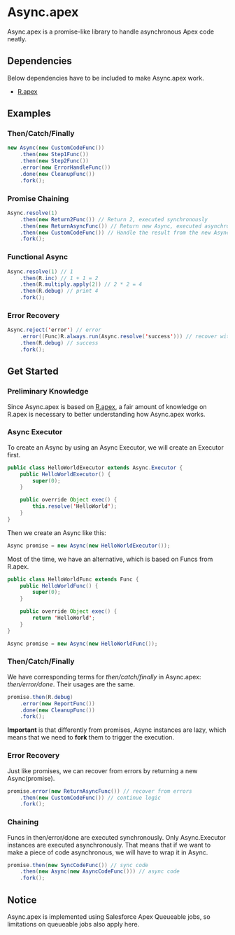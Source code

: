 # Async.apex
Async.apex is a promise-like library to handle asynchronous Apex code neatly.

## Dependencies
Below dependencies have to be included to make Async.apex work.

- [R.apex](https://github.com/Click-to-Cloud/R.apex)


## Examples
### Then/Catch/Finally
```java
new Async(new CustomCodeFunc())
    .then(new Step1Func())
    .then(new Step2Func())
    .error(new ErrorHandleFunc())
    .done(new CleanupFunc())
    .fork();
```

### Promise Chaining
```java
Async.resolve(1)
    .then(new Return2Func()) // Return 2, executed synchronously
    .then(new ReturnAsyncFunc()) // Return new Async, executed asynchronously
    .then(new CustomCodeFunc()) // Handle the result from the new Async
    .fork();
```

### Functional Async
```java
Async.resolve(1) // 1
    .then(R.inc) // 1 + 1 = 2
    .then(R.multiply.apply(2)) // 2 * 2 = 4
    .then(R.debug) // print 4
    .fork();
```

### Error Recovery
```java
Async.reject('error') // error
    .error((Func)R.always.run(Async.resolve('success'))) // recover with success
    .then(R.debug) // success
    .fork();
```

## Get Started

### Preliminary Knowledge
Since Async.apex is based on [R.apex](https://github.com/Click-to-Cloud/R.apex), a fair amount of knowledge on R.apex is necessary to better understanding how Async.apex works.

### Async Executor
To create an Async by using an Async Executor, we will create an Executor first.

```java
public class HelloWorldExecutor extends Async.Executor {
    public HelloWorldExecutor() {
        super(0);
    }

    public override Object exec() {
        this.resolve('HelloWorld');
    }
}
```

Then we create an Async like this:

```java
Async promise = new Async(new HelloWorldExecutor());
```

Most of the time, we have an alternative, which is based on Funcs from R.apex.

```java
public class HelloWorldFunc extends Func {
    public HelloWorldFunc() {
        super(0);
    }

    public override Object exec() {
        return 'HelloWorld';
    }
}

Async promise = new Async(new HelloWorldFunc());
```

### Then/Catch/Finally
We have corresponding terms for *then/catch/finally* in Async.apex: *then/error/done*. Their usages are the same.

```java
promise.then(R.debug)
    .error(new ReportFunc())
    .done(new CleanupFunc())
    .fork();
```

**Important** is that differently from promises, Async instances are lazy, which means that we need to **fork** them to trigger the execution.

### Error Recovery
Just like promises, we can recover from errors by returning a new Async(promise).

```java
promise.error(new ReturnAsyncFunc()) // recover from errors
    .then(new CustomCodeFunc()) // continue logic
    .fork();
```

### Chaining
Funcs in then/error/done are executed synchronously. Only Async.Executor instances are executed asynchronously. That means that if we want to make a piece of code asynchronous, we will have to wrap it in Async.

```java
promise.then(new SyncCodeFunc()) // sync code
    .then(new Async(new AsyncCodeFunc())) // async code
    .fork();
```

## Notice
Async.apex is implemented using Salesforce Apex Queueable jobs, so limitations on queueable jobs also apply here.
